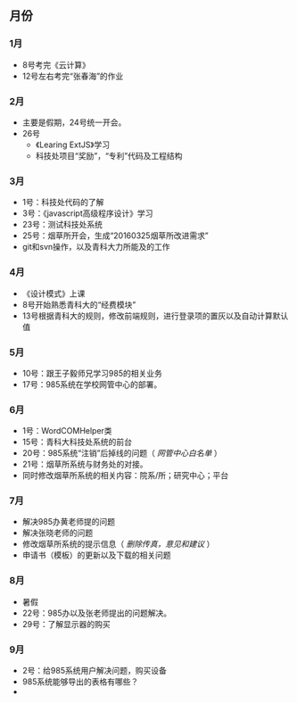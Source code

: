 ## 月份

###  1月
+ 8号考完《云计算》
+ 12号左右考完“张春海”的作业

###  2月
+ 主要是假期，24号统一开会。
+ 26号
	+ 《Learing ExtJS》学习
	+ 科技处项目“奖励”，“专利”代码及工程结构

###  3月
+ 1号：科技处代码的了解
+ 3号：《javascript高级程序设计》学习
+ 23号：测试科技处系统
+ 25号：烟草所开会，生成“20160325烟草所改进需求”
+ git和svn操作，以及青科大力所能及的工作

###  4月
+ 《设计模式》上课
+ 8号开始熟悉青科大的“经费模块”
+ 13号根据青科大的规则，修改前端规则，进行登录项的置灰以及自动计算默认值

###  5月
+ 10号：跟王子毅师兄学习985的相关业务
+ 17号：985系统在学校网管中心的部署。

###  6月
+ 1号：WordCOMHelper类
+ 15号：青科大科技处系统的前台
+ 20号：985系统“注销”后掉线的问题（ *网管中心白名单* ）
+ 21号：烟草所系统与财务处的对接。
+ 同时修改烟草所系统的相关内容：院系/所；研究中心；平台

###  7月
+ 解决985办黄老师提的问题
+ 解决张晓老师的问题
+ 修改烟草所系统的提示信息（ *删除传真，意见和建议* ）
+ 申请书（模板）的更新以及下载的相关问题

### 8月
+ 暑假
+ 22号：985办以及张老师提出的问题解决。
+ 29号：了解显示器的购买

### 9月
+ 2号：给985系统用户解决问题，购买设备
+ 985系统能够导出的表格有哪些？
+ 
